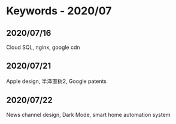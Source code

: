 # Keywords - 2020/07

## 2020/07/16

Cloud SQL, nginx, google cdn

## 2020/07/21

Apple design, 半泽直树2, Google patents

## 2020/07/22

News channel design, Dark Mode, smart home automation system



